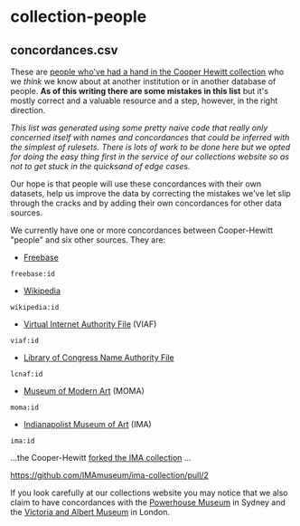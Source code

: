 collection-people
==

concordances.csv
--

These are [people who've had a hand in the Cooper Hewitt collection](http://collection.cooperhewitt.org/people/) who we _think_
we know about at another institution or in another database of people. **As of
this writing there are some mistakes in this list** but it's mostly correct and
a valuable resource and a step, however, in the right direction.

_This list was generated using some pretty naive code that really only concerned
itself with names and concordances that could be inferred with the simplest of
rulesets. There is lots of work to be done here but we opted for doing the easy
thing first in the service of our collections website so as not to get stuck in
the quicksand of edge cases._

Our hope is that people will use these concordances with their own datasets,
help us improve the data by correcting the mistakes we've let slip through the
cracks and by adding their own concordances for other data sources.

We currently have one or more concordances between Cooper-Hewitt "people" and
six other sources. They are:

* [Freebase](http://www.freebase.com/)

`freebase:id`

* [Wikipedia](http://www.wikipedia.org/)

`wikipedia:id`

* [Virtual Internet Authority File](http://viaf.org/) (VIAF)

`viaf:id`

* [Library of Congress Name Authority File](http://id.loc.gov)

`lcnaf:id`

* [Museum of Modern Art](http://www.moma.org/) (MOMA)

`moma:id`

* [Indianapolist Museum of Art](http://www.imamuseum.org/) (IMA)

`ima:id`

...the Cooper-Hewitt [forked the IMA
collection](https://github.com/cooperhewitt/ima-collection/tree/master/actors) ...

https://github.com/IMAmuseum/ima-collection/pull/2

If you look carefully at our collections website you may notice that we also
claim to have concordances with the [Powerhouse Museum]() in Sydney and the
[Victoria and Albert Museum]() in London.
